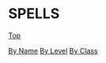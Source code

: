 # SPELLS

[Top](../index.html)

[By Name](by_name.html)
[By Level](by_level.html)
[By Class](by_class.html)


